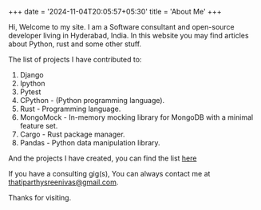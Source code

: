 +++
date = '2024-11-04T20:05:57+05:30'
title = 'About Me'
+++

Hi, Welcome to my site. I am a Software consultant and open-source developer living in Hyderabad, India. 
In this website you may find articles about Python, rust and some other stuff.

The list of projects I have contributed to:

1. Django
2. Ipython
3. Pytest
4. CPython - (Python programming language).
5. Rust - Programming language.
6. MongoMock - In-memory mocking library for MongoDB with a minimal feature set.
7. Cargo - Rust package manager.
8. Pandas - Python data manipulation library.

And the projects I have created, you can find the list [here](/projects)

If you have a consulting gig(s), You can always contact me at [thatiparthysreenivas@gmail.com](mailto:thatiparthysreenivas@gmail.com).

Thanks for visiting.